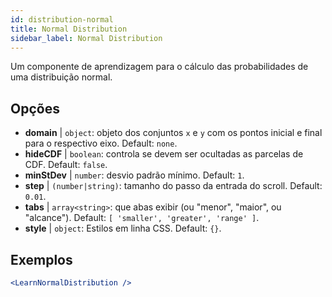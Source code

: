 ```yaml
---
id: distribution-normal
title: Normal Distribution
sidebar_label: Normal Distribution
---
```


Um componente de aprendizagem para o cálculo das probabilidades de uma distribuição normal.

## Opções

* __domain__ | `object`: objeto dos conjuntos `x` e `y` com os pontos inicial e final para o respectivo eixo. Default: `none`.
* __hideCDF__ | `boolean`: controla se devem ser ocultadas as parcelas de CDF. Default: `false`.
* __minStDev__ | `number`: desvio padrão mínimo. Default: `1`.
* __step__ | `(number|string)`: tamanho do passo da entrada do scroll. Default: `0.01`.
* __tabs__ | `array<string>`: que abas exibir (ou "menor", "maior", ou "alcance"). Default: `[
  'smaller',
  'greater',
  'range'
]`.
* __style__ | `object`: Estilos em linha CSS. Default: `{}`.


## Exemplos

```jsx live
<LearnNormalDistribution />
```

